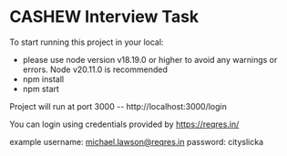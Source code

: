 # CASHEW Interview Task

To start running this project in your local:
- please use node version v18.19.0 or higher to avoid any warnings or errors. Node v20.11.0 is recommended
- npm install
- npm start

Project will run at port 3000
-- http://localhost:3000/login


You can login using credentials provided by https://reqres.in/

example username: michael.lawson@reqres.in
password: cityslicka